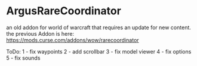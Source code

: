 # ArgusRareCoordinator
an old addon for world of warcraft that requires an update for new content.
the previous Addon is here: https://mods.curse.com/addons/wow/rarecoordinator

ToDo:
1 - fix waypoints
2 - add scrollbar
3 - fix model viewer
4 - fix options
5 - fix sounds
